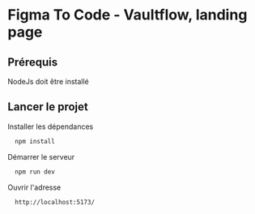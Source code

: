 
# Figma To Code - Vaultflow, landing page



## Prérequis

NodeJs doit être installé

## Lancer le projet

Installer les dépendances

```bash
  npm install
```

Démarrer le serveur

```bash
  npm run dev
```

Ouvrir l'adresse

```bash
  http://localhost:5173/
```

